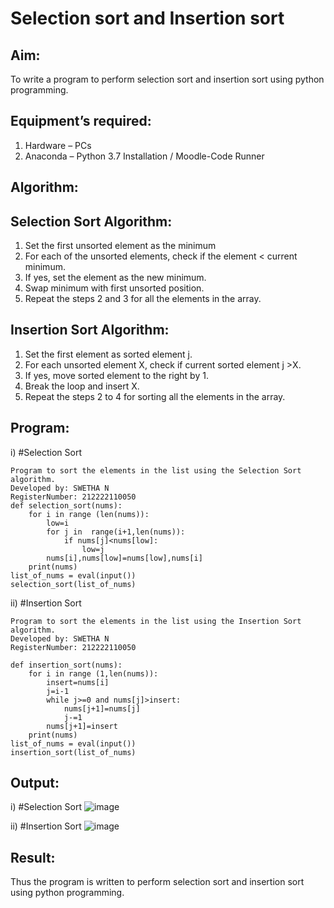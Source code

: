 # Selection sort and Insertion sort
## Aim:
To write a program to perform selection sort and insertion sort using python programming.
## Equipment’s required:
1.	Hardware – PCs
2.	Anaconda – Python 3.7 Installation / Moodle-Code Runner
## Algorithm:
## Selection Sort Algorithm:
1.	Set the first unsorted element as the minimum
2.	For each of the unsorted elements, check if the element < current minimum.
3.	If yes, set the element as the new minimum.
4.	Swap minimum with first unsorted position.
5.	Repeat the steps 2 and 3 for all the elements in the array.
## Insertion Sort Algorithm:
1.	Set the first element as sorted element j.
2.	For each unsorted element X, check if current sorted element j >X.
3.	If yes, move sorted element to the right by 1.
4.	Break the loop and insert X.
5.	Repeat the steps 2 to 4 for sorting all the elements in the array.
## Program:
i)	#Selection Sort
```
Program to sort the elements in the list using the Selection Sort algorithm.
Developed by: SWETHA N
RegisterNumber: 212222110050
def selection_sort(nums):
    for i in range (len(nums)):
        low=i
        for j in  range(i+1,len(nums)):
            if nums[j]<nums[low]:
                low=j
        nums[i],nums[low]=nums[low],nums[i]
    print(nums)
list_of_nums = eval(input())
selection_sort(list_of_nums)

```
ii)	#Insertion Sort
```
Program to sort the elements in the list using the Insertion Sort algorithm.
Developed by: SWETHA N
RegisterNumber: 212222110050

def insertion_sort(nums):
    for i in range (1,len(nums)):
        insert=nums[i]
        j=i-1
        while j>=0 and nums[j]>insert:
            nums[j+1]=nums[j]
            j-=1
        nums[j+1]=insert
    print(nums)
list_of_nums = eval(input())
insertion_sort(list_of_nums)

```

## Output:
i)	#Selection Sort
![image](https://github.com/Swetha733N/Sorting-Algorithm/assets/122199934/62365eab-3671-4185-95dd-ec6e5075bfd5)


ii)	#Insertion Sort
![image](https://github.com/Swetha733N/Sorting-Algorithm/assets/122199934/bc2248af-5a68-4b06-af17-dfeb8e2f5fdd)

## Result:
Thus the program is written to perform selection sort and insertion sort using python programming.
